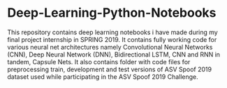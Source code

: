 # Deep-Learning-Python-Notebooks
This repository contains deep learning notebooks i have made during my final project internship in SPRING 2019. It contains fully working code 
for various neural net architectures namely Convolutional Neural Networks (CNN), Deep Neural Network (DNN), Bidirectional LSTM, CNN and RNN in tandem,
Capsule Nets. It also contains folder with code files for preprocessing train, development and test versions of ASV Spoof 2019 dataset used
while participating in the ASV Spoof 2019 Challenge.
